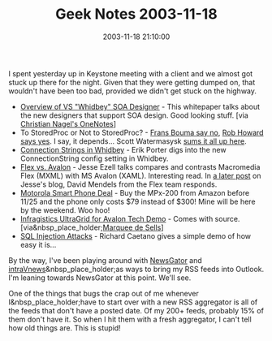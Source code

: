 ﻿---
layout: post
title: "Geek Notes 2003-11-18"
comments: false
date: 2003-11-18 21:10:00
categories:
 - Technology
subtext-id: 6d3ab460-9773-487c-a67d-c4e5ec3996d9
alias: /blog/Geek-Notes-2003-11-18.aspx
---


I spent yesterday up in Keystone meeting with a client and we almost got stuck up there for the night. Given that they were getting dumped on, that wouldn't have been too bad, provided we didn't get stuck on the highway.

  * [Overview of VS "Whidbey" SOA Designer](http://msdn.microsoft.com/library/default.asp?url=/library/en-us/dnvsent/html/vsent_SOADover.asp) - This whitepaper talks about the new designers that support SOA design. Good looking stuff. [via [Christian Nagel's OneNotes](http://weblogs.asp.net/cnagel/posts/38165.aspx)]
  * To StoredProc or Not to StoredProc? - [Frans Bouma say no](http://weblogs.asp.net/fbouma/posts/38178.aspx), [Rob Howard says yes](http://weblogs.asp.net/rhoward/posts/38095.aspx). I say, it depends... Scott Watermasysk [sums it all up here](http://scottwater.com/blog/posts/10674.aspx).
  * [Connection Strings in Whidbey](http://weblogs.asp.net/eporter/posts/38122.aspx) - Erik Porter digs into the new ConnectionString config setting in Whidbey.
  * [Flex vs. Avalon](http://weblogs.asp.net/jezell/posts/38064.aspx) - Jesse Ezell talks compares and contrasts Macromedia Flex (MXML) with MS Avalon (XAML). Interesting read. In [a later post](http://weblogs.asp.net/jezell/posts/38319.aspx) on Jesse's blog, David Mendels from the Flex team responds.
  * [Motorola Smart Phone Deal](http://www.amazon.com/exec/obidos/tg/detail/-/B0000DIXEV/qid=1069188822/sr=8-1/ref=sr_8_1/104-9784697-0938345?v=glance&s=wireless&n=507846) - Buy the MPx-200 from Amazon before 11/25 and the phone only costs $79 instead of $300! Mine will be here by the weekend. Woo hoo!
  * [Infragistics UltraGrid for Avalon Tech Demo](http://www.infragistics.com/presscenter/news/avalongrid.asp) - Comes with source. [via&nbsp_place_holder;[Marquee de Sells](http://www.sellsbrothers.com/news/showTopic.aspx?ixTopic=955)]
  * [SQL Injection Attacks](http://www.stronglytyped.com/2003/11/0033.html) - Richard Caetano gives a simple demo of how easy it is...

By the way, I've been playing around with [NewsGator](http://www.newsgator.com/) and [intraVnews](http://www.intravnews.com/)&nbsp_place_holder;as ways to bring my RSS feeds into Outlook. I'm leaning towards NewsGator at this point. We'll see.

One of the things that bugs the crap out of me whenever I&nbsp_place_holder;have to start over with a new RSS aggregator is all of the feeds that don't have a posted date. Of my 200+ feeds, probably 15% of them don't have it. So when I hit them with a fresh aggregator, I can't tell how old things are. This is stupid!
